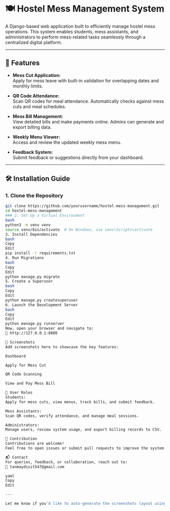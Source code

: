# 🍽️ Hostel Mess Management System

A Django-based web application built to efficiently manage hostel mess operations. This system enables students, mess assistants, and administrators to perform mess-related tasks seamlessly through a centralized digital platform.

---

## 🚀 Features

- **Mess Cut Application:**  
  Apply for mess leave with built-in validation for overlapping dates and monthly limits.

- **QR Code Attendance:**  
  Scan QR codes for meal attendance. Automatically checks against mess cuts and meal schedules.

- **Mess Bill Management:**  
  View detailed bills and make payments online. Admins can generate and export billing data.

- **Weekly Menu Viewer:**  
  Access and review the updated weekly mess menu.

- **Feedback System:**  
  Submit feedback or suggestions directly from your dashboard.

---

## 🛠️ Installation Guide

### 1. Clone the Repository
```bash
git clone https://github.com/yourusername/hostel-mess-management.git
cd hostel-mess-management
### 2. Set Up a Virtual Environment
bash
python3 -m venv venv
source venv/bin/activate  # On Windows, use venv\Scripts\activate
3. Install Dependencies
bash
Copy
Edit
pip install -r requirements.txt
4. Run Migrations
bash
Copy
Edit
python manage.py migrate
5. Create a Superuser
bash
Copy
Edit
python manage.py createsuperuser
6. Launch the Development Server
bash
Copy
Edit
python manage.py runserver
Now, open your browser and navigate to:
📍 http://127.0.0.1:8000

📸 Screenshots
Add screenshots here to showcase the key features:

Dashboard

Apply for Mess Cut

QR Code Scanning

View and Pay Mess Bill

👥 User Roles
Students:
Apply for mess cuts, view menus, track bills, and submit feedback.

Mess Assistants:
Scan QR codes, verify attendance, and manage meal sessions.

Administrators:
Manage users, review system usage, and export billing records to CSV.

🤝 Contribution
Contributions are welcome!
Feel free to open issues or submit pull requests to improve the system.

📬 Contact
For queries, feedback, or collaboration, reach out to:
📧 tanmaydixit547@gmail.com

yaml
Copy
Edit

---

Let me know if you'd like to auto-generate the screenshots layout using placeholders 
